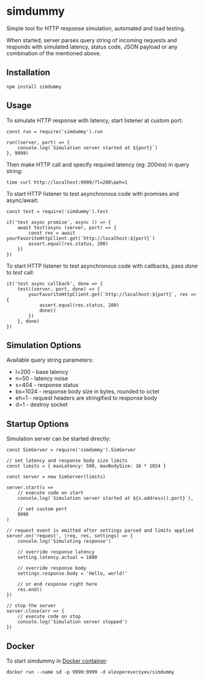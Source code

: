 
# simdummy

Simple tool for HTTP response simulation, automated and load testing.

When started, server parses query string of incoming requests and responds with simulated latency, status code, JSON payload or any combination of the mentioned above.


## Installation

```
npm install simdummy
```


## Usage

To simulate HTTP response with latency, start listener at custom port:

```
const run = require('simdummy').run

run((server, port) => {
    console.log(`Simulation server started at ${port}`)
}, 9999)
```

Then make HTTP call and specify required latency (eg: 200ms) in query string:

```
time curl http://localhost:9999/?l=200\&eh=1
```

To start HTTP listener to test asynchronous code with promises and async/await:

```
const test = require('simdummy').test

it('test async promise', async () => {
    await test(async (server, port) => {
        const res = await yourFavoriteHttpClient.get(`http://localhost:${port}`)
        assert.equal(res.status, 200)
    })
})
```

To start HTTP listener to test asynchronous code with callbacks, pass _done_ to _test_ call:

```
it('test async callback', done => {
    test((server, port, done) => {
        yourFavoriteHttpClient.get(`http://localhost:${port}`, res => {
            assert.equal(res.status, 200)
            done()
        })
    }, done)
})
```


## Simulation Options

Available query string parameters:

- l=200 - base latency
- n=50 - latency noise
- s=404 - response status
- bs=1024 - response body size in bytes, rounded to octet
- eh=1 - request headers are stringified to response body
- d=1 - destroy socket


## Startup Options

Simulation server can be started directly:

```
const SimServer = require('simdummy').SimServer

// set latency and response body size limits
const limits = { maxLatency: 500, maxBodySize: 16 * 1024 }

const server = new SimServer(limits)

server.start(s =>
    // execute code on start
    console.log(`Simulation server started at ${s.address().port}`),

    // set custom port
    9999
)

// request event is emitted after settings parsed and limits applied
server.on('request', (req, res, settings) => {
    console.log('Simulating response')

    // override response latency
    setting.latency.actual = 1000

    // override response body
    settings.response.body = 'Hello, world!'

    // or end response right here
    res.end()
})

// stop the server
server.close(err => {
    // execute code on stop
    console.log('Simulation server stopped')
})
```

## Docker

To start simdummy in [Docker container](https://hub.docker.com/r/alexpereverzyev/simdummy):

```
docker run --name sd -p 9999:9999 -d alexpereverzyev/simdummy
```
